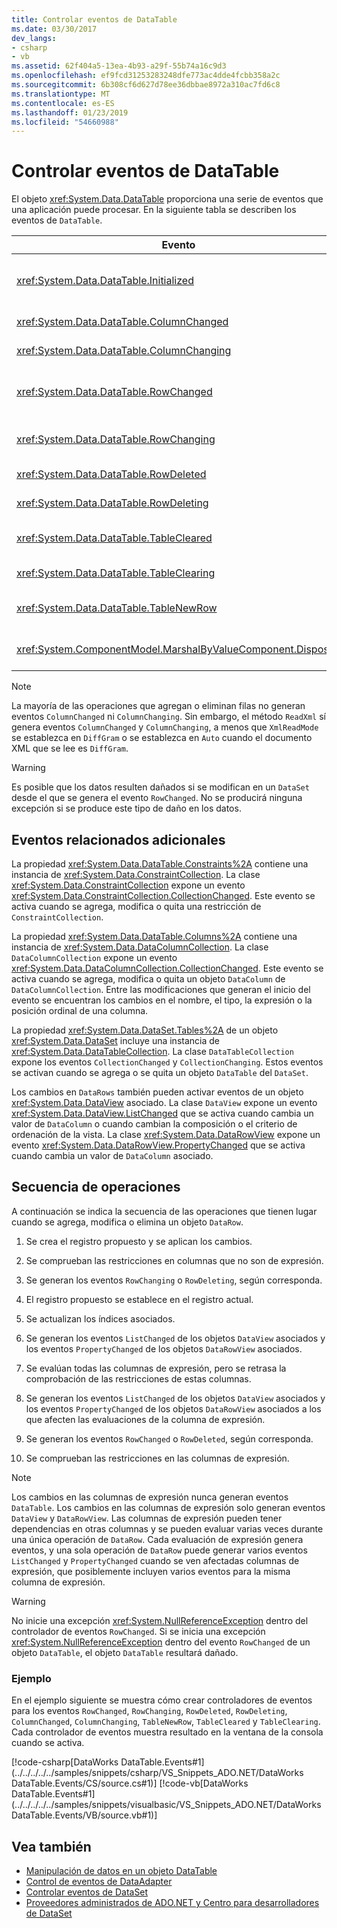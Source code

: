 ```yaml
---
title: Controlar eventos de DataTable
ms.date: 03/30/2017
dev_langs:
- csharp
- vb
ms.assetid: 62f404a5-13ea-4b93-a29f-55b74a16c9d3
ms.openlocfilehash: ef9fcd31253283248dfe773ac4dde4fcbb358a2c
ms.sourcegitcommit: 6b308cf6d627d78ee36dbbae8972a310ac7fd6c8
ms.translationtype: MT
ms.contentlocale: es-ES
ms.lasthandoff: 01/23/2019
ms.locfileid: "54660988"
---
```

# <a name="handling-datatable-events"></a>Controlar eventos de DataTable
El objeto <xref:System.Data.DataTable> proporciona una serie de eventos que una aplicación puede procesar. En la siguiente tabla se describen los eventos de `DataTable`.  
  
|Evento|Descripción|  
|-----------|-----------------|  
|<xref:System.Data.DataTable.Initialized>|Se produce después de haber llamado al método <xref:System.Data.DataTable.EndInit%2A> de un objeto `DataTable`. Este evento está concebido principalmente para admitir escenarios en tiempo de diseño.|  
|<xref:System.Data.DataTable.ColumnChanged>|Se produce después de cambiar correctamente un valor en un objeto <xref:System.Data.DataColumn>.|  
|<xref:System.Data.DataTable.ColumnChanging>|Se produce cuando se ha enviado un valor para un objeto `DataColumn`.|  
|<xref:System.Data.DataTable.RowChanged>|Se produce cuando se ha cambiado correctamente un valor de `DataColumn` o la propiedad <xref:System.Data.DataRow.RowState%2A> de un objeto <xref:System.Data.DataRow> en el objeto `DataTable`.|  
|<xref:System.Data.DataTable.RowChanging>|Se produce cuando se ha enviado un cambio para un valor `DataColumn` o la propiedad `RowState` de un objeto `DataRow` en el objeto `DataTable`.|  
|<xref:System.Data.DataTable.RowDeleted>|Se produce después de marcar un objeto `DataRow` de un objeto `DataTable` como `Deleted`.|  
|<xref:System.Data.DataTable.RowDeleting>|Se produce antes de marcar un objeto `DataRow` de un objeto `DataTable` como `Deleted`.|  
|<xref:System.Data.DataTable.TableCleared>|Se produce después de que una llamada al método <xref:System.Data.DataTable.Clear%2A> del objeto `DataTable` haya borrado correctamente todos los objetos `DataRow`.|  
|<xref:System.Data.DataTable.TableClearing>|Se produce después de haber llamado al método `Clear` pero antes de que se inicie la operación `Clear`.|  
|<xref:System.Data.DataTable.TableNewRow>|Se produce después de crear un nuevo objeto `DataRow` mediante una llamada al método `NewRow` del objeto `DataTable`.|  
|<xref:System.ComponentModel.MarshalByValueComponent.Disposed>|Se produce cuando el objeto `DataTable` se establece en `Disposed`. Se hereda de <xref:System.ComponentModel.MarshalByValueComponent>.|  
  
> [!NOTE]
>  La mayoría de las operaciones que agregan o eliminan filas no generan eventos `ColumnChanged` ni `ColumnChanging`. Sin embargo, el método `ReadXml` sí genera eventos `ColumnChanged` y `ColumnChanging`, a menos que `XmlReadMode` se establezca en `DiffGram` o se establezca en `Auto` cuando el documento XML que se lee es `DiffGram`.  
  
> [!WARNING]
>  Es posible que los datos resulten dañados si se modifican en un `DataSet` desde el que se genera el evento `RowChanged`. No se producirá ninguna excepción si se produce este tipo de daño en los datos.  
  
## <a name="additional-related-events"></a>Eventos relacionados adicionales  
 La propiedad <xref:System.Data.DataTable.Constraints%2A> contiene una instancia de <xref:System.Data.ConstraintCollection>. La clase <xref:System.Data.ConstraintCollection> expone un evento <xref:System.Data.ConstraintCollection.CollectionChanged>. Este evento se activa cuando se agrega, modifica o quita una restricción de `ConstraintCollection`.  
  
 La propiedad <xref:System.Data.DataTable.Columns%2A> contiene una instancia de <xref:System.Data.DataColumnCollection>. La clase `DataColumnCollection` expone un evento <xref:System.Data.DataColumnCollection.CollectionChanged>. Este evento se activa cuando se agrega, modifica o quita un objeto `DataColumn` de `DataColumnCollection`. Entre las modificaciones que generan el inicio del evento se encuentran los cambios en el nombre, el tipo, la expresión o la posición ordinal de una columna.  
  
 La propiedad <xref:System.Data.DataSet.Tables%2A> de un objeto <xref:System.Data.DataSet> incluye una instancia de <xref:System.Data.DataTableCollection>. La clase `DataTableCollection` expone los eventos `CollectionChanged` y `CollectionChanging`. Estos eventos se activan cuando se agrega o se quita un objeto `DataTable` del `DataSet`.  
  
 Los cambios en `DataRows` también pueden activar eventos de un objeto <xref:System.Data.DataView> asociado. La clase `DataView` expone un evento <xref:System.Data.DataView.ListChanged> que se activa cuando cambia un valor de `DataColumn` o cuando cambian la composición o el criterio de ordenación de la vista. La clase <xref:System.Data.DataRowView> expone un evento <xref:System.Data.DataRowView.PropertyChanged> que se activa cuando cambia un valor de `DataColumn` asociado.  
  
## <a name="sequence-of-operations"></a>Secuencia de operaciones  
 A continuación se indica la secuencia de las operaciones que tienen lugar cuando se agrega, modifica o elimina un objeto `DataRow`.  
  
1.  Se crea el registro propuesto y se aplican los cambios.  
  
2.  Se comprueban las restricciones en columnas que no son de expresión.  
  
3.  Se generan los eventos `RowChanging` o `RowDeleting`, según corresponda.  
  
4.  El registro propuesto se establece en el registro actual.  
  
5.  Se actualizan los índices asociados.  
  
6.  Se generan los eventos `ListChanged` de los objetos `DataView` asociados y los eventos `PropertyChanged` de los objetos `DataRowView` asociados.  
  
7.  Se evalúan todas las columnas de expresión, pero se retrasa la comprobación de las restricciones de estas columnas.  
  
8.  Se generan los eventos `ListChanged` de los objetos `DataView` asociados y los eventos `PropertyChanged` de los objetos `DataRowView` asociados a los que afecten las evaluaciones de la columna de expresión.  
  
9. Se generan los eventos `RowChanged` o `RowDeleted`, según corresponda.  
  
10. Se comprueban las restricciones en las columnas de expresión.  
  
> [!NOTE]
>  Los cambios en las columnas de expresión nunca generan eventos `DataTable`. Los cambios en las columnas de expresión solo generan eventos `DataView` y `DataRowView`. Las columnas de expresión pueden tener dependencias en otras columnas y se pueden evaluar varias veces durante una única operación de `DataRow`. Cada evaluación de expresión genera eventos, y una sola operación de `DataRow` puede generar varios eventos `ListChanged` y `PropertyChanged` cuando se ven afectadas columnas de expresión, que posiblemente incluyen varios eventos para la misma columna de expresión.  
  
> [!WARNING]
>  No inicie una excepción <xref:System.NullReferenceException> dentro del controlador de eventos `RowChanged`. Si se inicia una excepción <xref:System.NullReferenceException> dentro del evento `RowChanged` de un objeto `DataTable`, el objeto `DataTable` resultará dañado.  
  
### <a name="example"></a>Ejemplo  
 En el ejemplo siguiente se muestra cómo crear controladores de eventos para los eventos `RowChanged`, `RowChanging`, `RowDeleted`, `RowDeleting`, `ColumnChanged`, `ColumnChanging`, `TableNewRow`, `TableCleared` y `TableClearing`. Cada controlador de eventos muestra resultado en la ventana de la consola cuando se activa.  
  
 [!code-csharp[DataWorks DataTable.Events#1](../../../../../samples/snippets/csharp/VS_Snippets_ADO.NET/DataWorks DataTable.Events/CS/source.cs#1)]
 [!code-vb[DataWorks DataTable.Events#1](../../../../../samples/snippets/visualbasic/VS_Snippets_ADO.NET/DataWorks DataTable.Events/VB/source.vb#1)]  
  
## <a name="see-also"></a>Vea también
- [Manipulación de datos en un objeto DataTable](../../../../../docs/framework/data/adonet/dataset-datatable-dataview/manipulating-data-in-a-datatable.md)
- [Control de eventos de DataAdapter](../../../../../docs/framework/data/adonet/handling-dataadapter-events.md)
- [Controlar eventos de DataSet](../../../../../docs/framework/data/adonet/dataset-datatable-dataview/handling-dataset-events.md)
- [Proveedores administrados de ADO.NET y Centro para desarrolladores de DataSet](https://go.microsoft.com/fwlink/?LinkId=217917)
